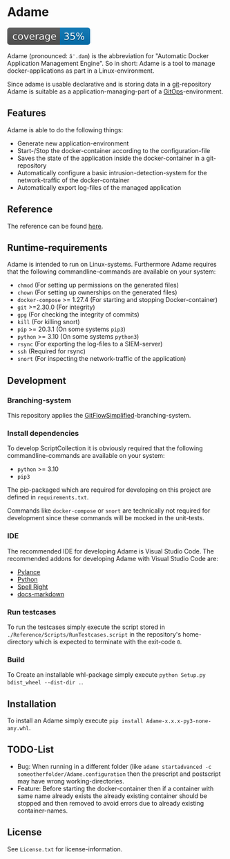 # Adame

![Coverage](./Adame/Other/QualityCheck/TestCoverage/Badges/badge_shieldsio_linecoverage_blue.svg)

Adame (pronounced: `ăˈ.dam`) is the abbreviation for "Automatic Docker Application Management Engine". So in short: Adame is a tool to manage docker-applications as part in a Linux-environment.

Since adame is usable declarative and is storing data in a [git](https://git-scm.com)-repository Adame is suitable as a application-managing-part of a [GitOps](https://www.weave.works/technologies/gitops)-environment.

## Features

Adame is able to do the following things:

- Generate new application-environment
- Start-/Stop the docker-container according to the configuration-file
- Saves the state of the application inside the docker-container in a git-repository
- Automatically configure a basic intrusion-detection-system for the network-traffic of the docker-container
- Automatically export log-files of the managed application

## Reference

The reference can be found [here](Reference/Index.md).

## Runtime-requirements

Adame is intended to run on Linux-systems.
Furthermore Adame requires that the following commandline-commands are available on your system:

- `chmod` (For setting up permissions on the generated files)
- `chown` (For setting up ownerships on the generated files)
- `docker-compose` >= 1.27.4 (For starting and stopping Docker-container)
- `git` >=2.30.0 (For integrity)
- `gpg` (For checking the integrity of commits)
- `kill` (For killing snort)
- `pip` >= 20.3.1 (On some systems `pip3`)
- `python` >= 3.10 (On some systems `python3`)
- `rsync` (For exporting the log-files to a SIEM-server)
- `ssh` (Required for rsync)
- `snort` (For inspecting the network-traffic of the application)

## Development

### Branching-system

This repository applies the [GitFlowSimplified](https://projects.aniondev.de/Common/Templates/ProjectTemplates/-/blob/main/Templates/Conventions/BranchingSystem/GitFlowSimplified.md)-branching-system.

### Install dependencies

To develop ScriptCollection it is obviously required that the following commandline-commands are available on your system:

- `python` >= 3.10
- `pip3`

The pip-packaged which are required for developing on this project are defined in `requirements.txt`.

Commands like `docker-compose` or `snort` are technically not required for development since these commands will be mocked in the unit-tests.

### IDE

The recommended IDE for developing Adame is Visual Studio Code.
The recommended addons for developing Adame with Visual Studio Code are:

- [Pylance](https://marketplace.visualstudio.com/items?itemName=ms-python.vscode-pylance)
- [Python](https://marketplace.visualstudio.com/items?itemName=ms-python.python)
- [Spell Right](https://marketplace.visualstudio.com/items?itemName=ban.spellright)
- [docs-markdown](https://marketplace.visualstudio.com/items?itemName=docsmsft.docs-markdown)

### Run testcases

To run the testcases simply execute the script stored in `./Reference/Scripts/RunTestcases.script` in the repository's home-directory which is expected to terminate with the exit-code `0`.

### Build

To Create an installable whl-package simply execute `python Setup.py bdist_wheel --dist-dir .`.

## Installation

To install an Adame simply execute `pip install Adame-x.x.x-py3-none-any.whl`.

## TODO-List

- Bug: When running in a different folder (like `adame startadvanced -c someotherfolder/Adame.configuration` then the prescript and postscript may have wrong working-directories.
- Feature: Before starting the docker-container then if a container with same name already exists the already existing container should be stopped and then removed to avoid errors due to already existing container-names.

## License

See `License.txt` for license-information.
